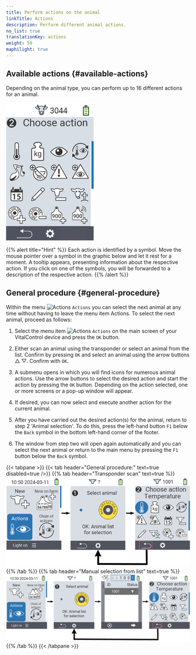 ```yaml
---
title: Perform actions on the animal
linkTitle: Actions
description: Perform different animal actions.
no_list: true
translationKey: actions
weight: 50
maphilight: true
---
```

## Available actions {#available-actions}

Depending on the animal type, you can perform up to 16 different actions for an animal.


<img src="images/menu2.png" alt="VitalControl Actions" title="Actions" usemap="#workmap" class="maphilight" />

<map name="workmap">
  <area shape="rect" coords="3,100,60,165" alt="Temperature" title="Measure fever in your animals&#10;Mouse click: open documentation" href="/en/docs/actions/measure-temperature/">
  <area shape="rect" coords="60,100,118,165" alt="Weighing" title="Record the weight of your animals&#10;Mouse click: open documentation" href="/en/docs/actions/record-weight/">
  <area shape="rect" coords="118,100,174,165" alt="Rating" title="Rate your animals&#10;Mouse click: open documentation" href="/en/docs/actions/rating/">
  <area shape="rect" coords="174,100,230,165" alt="Chain of actions" title="Applying and setting the chain of action&#10;Mouse click: open documentation" href="/en/docs/chain-of-actions/">
   <area shape="rect" coords="3,165,60,225" alt="Calving" title="Register a calving&#10;Mouse click: open documentation" href="/en/docs/actions/calving/">
   <area shape="rect" coords="60,165,120,225" alt="Dry off" title=" Dry off a cow or add her to the fresh cows list&#10;Mouse click: open documentation" href="/en/docs/actions/dry-off/">
   <area shape="rect" coords="120,165,175,225" alt="Alarm" title="Add and remove animals from the alarm list&#10;Mouse click: open documentation" href="/en/docs/actions/alarm/">
   <area shape="rect" coords="175,165,230,225" alt="On watch" title="Put animals on the on-watch list or remove them&#10;Mouse click: open documentation" href="/en/docs/actions/on-watch/">
   <area shape="rect" coords="3,225,60,280" alt="Animal history" title="View an animal’s history&#10;Mouse click: open documentation" href="/en/docs/actions/animal-history/">
   <area shape="rect" coords="60,225,120,280" alt="Edit" title="Edit data of the selected animal&#10;Mouse click: open documentation" href="/en/docs/actions/edit/">
   <area shape="rect" coords="120,225,175,280" alt="Unregister" title="Unregister an animal&#10;Mouse click: open documentation" href="/en/docs/actions/unregister/">
   <area shape="rect" coords="175,225,230,280" alt="Animal loss" title="Register an animal loss&#10;Mouse click: open documentation" href="/en/docs/actions/animal-loss/">
   <area shape="rect" coords="3,280,60,337" alt="Link transponder" title="Assign a transponder to an animal&#10;Mouse click: open documentation" href="/en/docs/actions/link-transponder/">
   <area shape="rect" coords="55,280,120,337" alt="Unlink transponder" title="Remove the transponder link to an animal&#10;Mouse click: open documentation" href="/en/docs/actions/unlink-transponder/">
   <area shape="rect" coords="120,280,175,337" alt="Link animal ID manually" title="Assign a national animal ID to an animal that does not have a national animal ID&#10;Mouse click: open documentation" href="/en/docs/actions/link-animal-id/#link-animal-id">
   <area shape="rect" coords="175,280,230,337" alt="Link animal ID with scan" title="Assign a national animal ID to an animal that does not have a national animal ID&#10;Mouse click: open documentation" href="/en/docs/actions/link-animal-id/#link-animal-id-with-electronic-ear-tag-scan">

   <area shape="rect" coords="100,340,140,375" alt="Settings" title="Call up the settings&#10;Mouse click: to the documentation" href="/en/docs/actions/setting/">
</map>

{{% alert title="Hint" %}}
Each action is identified by a symbol. Move the mouse pointer over a symbol in the graphic below and let it rest for a moment. A tooltip appears, presenting information about the respective action. If you click on one of the symbols, you will be forwarded to a description of the respective action.
{{% /alert %}}

## General procedure {#general-procedure}

Within the menu  <img src="/icons/actions.svg" width="40" align="bottom" alt="Actions" /> `Actions` you can select the next animal at any time without having to leave the menu item Actions. To select the next animal, proceed as follows:

1. Select the menu item  <img src="/icons/actions.svg" width="40" align="bottom" alt="Actions" /> `Actions` on the main screen of your VitalControl device and press the `OK` button.

2. Either scan an animal using the transponder or select an animal from the list. Confirm by pressing `OK` and select an animal using the arrow buttons △ ▽. Confirm with `OK`.

3. A submenu opens in which you will find icons for numerous animal actions. Use the arrow buttons to select the desired action and start the action by pressing the `OK` button. Depending on the action selected, one or more screens or a pop-up window will appear.

4. If desired, you can now select and execute another action for the current animal.

5. After you have carried out the desired action(s) for the animal, return to step 2 'Animal selection'. To do this, press the left-hand button `F1` below the `Back` symbol in the bottom left-hand corner of the footer.

6. The window from step two will open again automatically and you can select the next animal or return to the main menu by pressing the `F1` button below the `Back` symbol.

{{< tabpane >}}
{{< tab header="General procedure:" text=true disabled=true />}}
{{% tab header="Transponder scan" text=true %}}
![VitalControl: Menu Actions General procedure](images/next-animal-scan.png "Performing animal actions, selection via scan")
{{% /tab %}}
{{% tab header="Manual selection from list" text=true %}}
![VitalControl: Menu Actions General procedure](images/next-animal-manual-select.png "Performing animal actions, manual selection")
{{% /tab %}}
{{< /tabpane >}}
